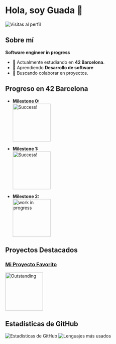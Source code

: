 # Hola, soy Guada 👋

![Visitas al perfil](https://komarev.com/ghpvc/?username=tu-usuario&color=brightgreen)

## Sobre mí

**Software engineer in progress**

- 🔭 Actualmente estudiando en **42 Barcelona**.
- 🌱 Aprendiendo **Desarrollo de software**
- 👯 Buscando colaborar en proyectos.

## Progreso en 42 Barcelona

- **Milestone 0:** 
  <br/>
  <img src="https://img.shields.io/badge/Status-Complete-brightgreen" alt="Success!" width="120"/>

- **Milestone 1:** 
  <br/>
  <img src="https://img.shields.io/badge/Status-Complete-brightgreen" alt="Success!" width="120"/>

- **Milestone 2:** 
  <br/>
  <img src="https://img.shields.io/badge/Status-Pending-red" alt="work in progress" width="120"/>

## Proyectos Destacados

### [Mi Proyecto Favorito](https://github.com/guadix00/get_next_line_bonus)
<img src="https://img.shields.io/badge/Outstanding-%E2%9C%94%20125/100-brightgreen" alt="Outstanding" width="120"/>

## Estadísticas de GitHub

![Estadísticas de GitHub](https://github-readme-stats.vercel.app/api?username=guadix00&show_icons=true&theme=radical)
![Lenguajes más usados](https://github-readme-stats.vercel.app/api/top-langs/?username=guadix00&layout=compact&theme=radical)


